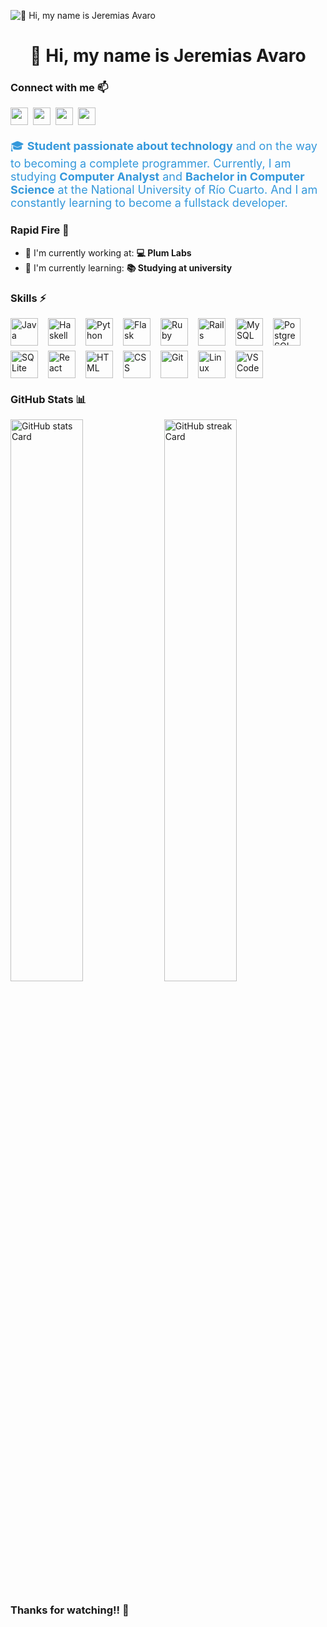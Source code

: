 ![👋 Hi, my name is Jeremias Avaro](https://images-wixmp-ed30a86b8c4ca887773594c2.wixmp.com/f/c83c004e-1370-4756-88e5-4071de797088/dgdq8br-09cc7ad6-a021-47a5-b0e0-917b12b0f7a7.gif?token=eyJ0eXAiOiJKV1QiLCJhbGciOiJIUzI1NiJ9.eyJzdWIiOiJ1cm46YXBwOjdlMGQxODg5ODIyNjQzNzNhNWYwZDQxNWVhMGQyNmUwIiwiaXNzIjoidXJuOmFwcDo3ZTBkMTg4OTgyMjY0MzczYTVmMGQ0MTVlYTBkMjZlMCIsIm9iaiI6W1t7InBhdGgiOiJcL2ZcL2M4M2MwMDRlLTEzNzAtNDc1Ni04OGU1LTQwNzFkZTc5NzA4OFwvZGdkcThici0wOWNjN2FkNi1hMDIxLTQ3YTUtYjBlMC05MTdiMTJiMGY3YTcuZ2lmIn1dXSwiYXVkIjpbInVybjpzZXJ2aWNlOmZpbGUuZG93bmxvYWQiXX0.tqRMtE-b2QiI2nnefNxSDMJvZCcYqFmq2ccg_Xfzqb8)

<div id="toc">
  <ul align="center" style="list-style: none">
    <summary>
      <h1>
        👋 Hi, my name is Jeremias Avaro
      </h1>
    </summary>
  </ul>
</div>

**<h3 align="left">Connect with me 📫</h3>** 
<p align="left"><a href="jeremiasavaro7@gmail.com" target="_blank"><img src="https://img.shields.io/badge/Gmail-D14836?style=for-the-badge&logo=gmail&logoColor=white" height="28" style="margin-right: 4px"></a> <a href="https://github.com/jeremiasavaro" target="_blank"><img src="https://img.shields.io/badge/GitHub-100000?style=for-the-badge&logo=github&logoColor=white" height="28" style="margin-right: 4px"></a> <a href="https://www.linkedin.com/in/jeremiasavaro" target="_blank"><img src="https://img.shields.io/badge/LinkedIn-0077B5?style=for-the-badge&logo=linkedin&logoColor=white" height="28" style="margin-right: 4px"></a> <a href="https://www.instagram.com/Baachi13" target="_blank"><img src="https://img.shields.io/badge/Instagram-E4405F?style=for-the-badge&logo=instagram&logoColor=white" height="28" style="margin-right: 4px"></a></p>

<p align="left" style="font-size: 18px; color: #3498db;">
  🎓 <strong>Student passionate about technology</strong> and on the way to becoming a complete programmer.
  Currently, I am studying <strong>Computer Analyst</strong> and <strong>Bachelor in Computer Science</strong>
  at the National University of Río Cuarto. And I am constantly learning to become a fullstack developer.
</p>



**<h3 align="left">Rapid Fire 📨</h3>**

- 💼 I'm currently working at: **💻 Plum Labs**
- 🌱 I'm currently learning: **📚 Studying at university**

 **<h3 align="left">Skills ⚡</h3>**

<div style="display: flex; flex-wrap: wrap; gap: 8px; justify-content: left;">
  <img src="https://skillicons.dev/icons?i=java" height="44" alt="Java" style="margin-right: 8px">
  <img src="https://skillicons.dev/icons?i=haskell" height="44" alt="Haskell" style="margin-right: 8px">
  <img src="https://skillicons.dev/icons?i=python" height="44" alt="Python" style="margin-right: 8px">
  <img src="https://skillicons.dev/icons?i=flask" height="44" alt="Flask" style="margin-right: 8px">
  <img src="https://skillicons.dev/icons?i=ruby" height="44" alt="Ruby" style="margin-right: 8px">
  <img src="https://skillicons.dev/icons?i=rails" height="44" alt="Rails" style="margin-right: 8px">
  <img src="https://skillicons.dev/icons?i=mysql" height="44" alt="MySQL" style="margin-right: 8px">
  <img src="https://skillicons.dev/icons?i=postgresql" height="44" alt="PostgreSQL" style="margin-right: 8px">
  <img src="https://skillicons.dev/icons?i=sqlite" height="44" alt="SQLite" style="margin-right: 8px">
  <img src="https://skillicons.dev/icons?i=react" height="44" alt="React" style="margin-right: 8px">
  <img src="https://skillicons.dev/icons?i=html" height="44" alt="HTML" style="margin-right: 8px">
  <img src="https://skillicons.dev/icons?i=css" height="44" alt="CSS" style="margin-right: 8px">
  <img src="https://skillicons.dev/icons?i=git" height="44" alt="Git" style="margin-right: 8px">
  <img src="https://skillicons.dev/icons?i=linux" height="44" alt="Linux" style="margin-right: 8px">
  <img src="https://skillicons.dev/icons?i=vscode" height="44" alt="VSCode" style="margin-right: 8px">
</div>


 **<h3 align="left">GitHub Stats 📊</h3>**

<p align="left">
  <img width="48%" src="https://github-readme-stats.vercel.app/api?username=jeremiasavaro&theme=react&hide_title=false&hide_rank=false&show_icons=false&include_all_commits=false&count_private=true&line_height=23" alt="GitHub stats Card" />
  <img width="48%" src="https://streak-stats.demolab.com/?user=jeremiasavaro&theme=react&hide_border=false&date_format=M+j%5B%2C+Y%5D&mode=daily&hide_total_contributions=false&hide_current_streak=false&hide_longest_streak=false&card_height=200" alt="GitHub streak Card" />
</p>

**<h3>Thanks for watching!! 👐</h3>**
